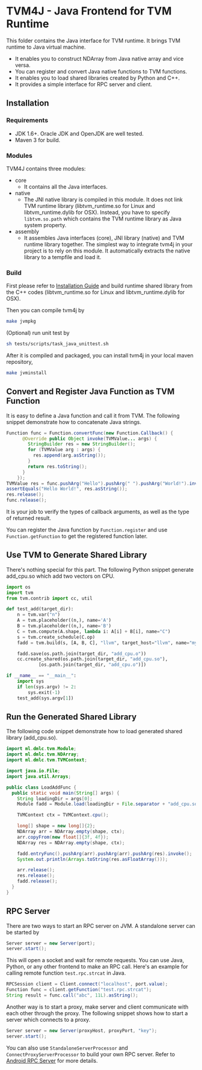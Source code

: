 # TVM4J - Java Frontend for TVM Runtime

This folder contains the Java interface for TVM runtime. It brings TVM runtime to Java virtual machine.

- It enables you to construct NDArray from Java native array and vice versa.
- You can register and convert Java native functions to TVM functions.
- It enables you to load shared libraries created by Python and C++.
- It provides a simple interface for RPC server and client.

## Installation

### Requirements

- JDK 1.6+. Oracle JDK and OpenJDK are well tested.
- Maven 3 for build.

### Modules

TVM4J contains three modules:

- core
    * It contains all the Java interfaces.
- native
    * The JNI native library is compiled in this module. It does not link TVM runtime library (libtvm\_runtime.so for Linux and libtvm\_runtime.dylib for OSX). Instead, you have to specify `libtvm.so.path` which contains the TVM runtime library as Java system property.
- assembly
    * It assembles Java interfaces (core), JNI library (native) and TVM runtime library together. The simplest way to integrate tvm4j in your project is to rely on this module. It automatically extracts the native library to a tempfile and load it.

### Build

First please refer to [Installation Guide](http://docs.tvm.ai/install/) and build runtime shared library from the C++ codes (libtvm\_runtime.so for Linux and libtvm\_runtime.dylib for OSX).

Then you can compile tvm4j by

```bash
make jvmpkg
```

(Optional) run unit test by

```bash
sh tests/scripts/task_java_unittest.sh
```

After it is compiled and packaged, you can install tvm4j in your local maven repository,

```bash
make jvminstall
```

## Convert and Register Java Function as TVM Function

It is easy to define a Java function and call it from TVM. The following snippet demonstrate how to concatenate Java strings.

```java
Function func = Function.convertFunc(new Function.Callback() {
      @Override public Object invoke(TVMValue... args) {
        StringBuilder res = new StringBuilder();
        for (TVMValue arg : args) {
          res.append(arg.asString());
        }
        return res.toString();
      }
    });
TVMValue res = func.pushArg("Hello").pushArg(" ").pushArg("World!").invoke();
assertEquals("Hello World!", res.asString());
res.release();
func.release();
```

It is your job to verify the types of callback arguments, as well as the type of returned result.

You can register the Java function by `Function.register` and use `Function.getFunction` to get the registered function later.

## Use TVM to Generate Shared Library

There's nothing special for this part. The following Python snippet generate add_cpu.so which add two vectors on CPU.

```python
import os
import tvm
from tvm.contrib import cc, util

def test_add(target_dir):
    n = tvm.var("n")
    A = tvm.placeholder((n,), name='A')
    B = tvm.placeholder((n,), name='B')
    C = tvm.compute(A.shape, lambda i: A[i] + B[i], name="C")
    s = tvm.create_schedule(C.op)
    fadd = tvm.build(s, [A, B, C], "llvm", target_host="llvm", name="myadd")

    fadd.save(os.path.join(target_dir, "add_cpu.o"))
    cc.create_shared(os.path.join(target_dir, "add_cpu.so"),
            [os.path.join(target_dir, "add_cpu.o")])

if __name__ == "__main__":
    import sys
    if len(sys.argv) != 2:
        sys.exit(-1)
    test_add(sys.argv[1])
```

## Run the Generated Shared Library

The following code snippet demonstrate how to load generated shared library (add_cpu.so).

```java
import ml.dmlc.tvm.Module;
import ml.dmlc.tvm.NDArray;
import ml.dmlc.tvm.TVMContext;

import java.io.File;
import java.util.Arrays;

public class LoadAddFunc {
  public static void main(String[] args) {
    String loadingDir = args[0];
    Module fadd = Module.load(loadingDir + File.separator + "add_cpu.so");

    TVMContext ctx = TVMContext.cpu();

    long[] shape = new long[]{2};
    NDArray arr = NDArray.empty(shape, ctx);
    arr.copyFrom(new float[]{3f, 4f});
    NDArray res = NDArray.empty(shape, ctx);

    fadd.entryFunc().pushArg(arr).pushArg(arr).pushArg(res).invoke();
    System.out.println(Arrays.toString(res.asFloatArray()));

    arr.release();
    res.release();
    fadd.release();
  }
}
```

## RPC Server

There are two ways to start an RPC server on JVM. A standalone server can be started by

```java
Server server = new Server(port);
server.start();
```

This will open a socket and wait for remote requests. You can use Java, Python, or any other frontend to make an RPC call. Here's an example for calling remote function `test.rpc.strcat` in Java.

```java
RPCSession client = Client.connect("localhost", port.value);
Function func = client.getFunction("test.rpc.strcat");
String result = func.call("abc", 11L).asString();
```

Another way is to start a proxy, make server and client communicate with each other through the proxy. The following snippet shows how to start a server which connects to a proxy.

```java
Server server = new Server(proxyHost, proxyPort, "key");
server.start();
```

You can also use `StandaloneServerProcessor` and `ConnectProxyServerProcessor` to build your own RPC server. Refer to [Android RPC Server](https://github.com/dmlc/tvm/blob/master/apps/android_rpc/app/src/main/java/ml/dmlc/tvm/tvmrpc/RPCProcessor.java) for more details.